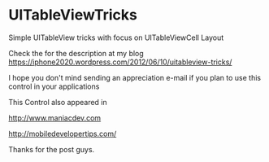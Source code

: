 UITableViewTricks
=================

Simple UITableView tricks with focus on UITableViewCell Layout

Check the for the description at my blog https://iphone2020.wordpress.com/2012/06/10/uitableview-tricks/

I hope you don't mind sending an appreciation e-mail if you plan to use this control in your applications

This Control also appeared in

http://www.maniacdev.com

http://mobiledevelopertips.com/

Thanks for the post guys.